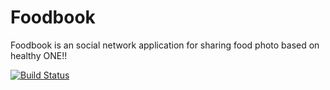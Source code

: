 Foodbook
========

Foodbook is an social network application for sharing food photo based on healthy ONE!!  
  
[![Build Status](https://travis-ci.org/FoodBook/android_app.svg?branch=master)](https://travis-ci.org/FoodBook/android_app)
